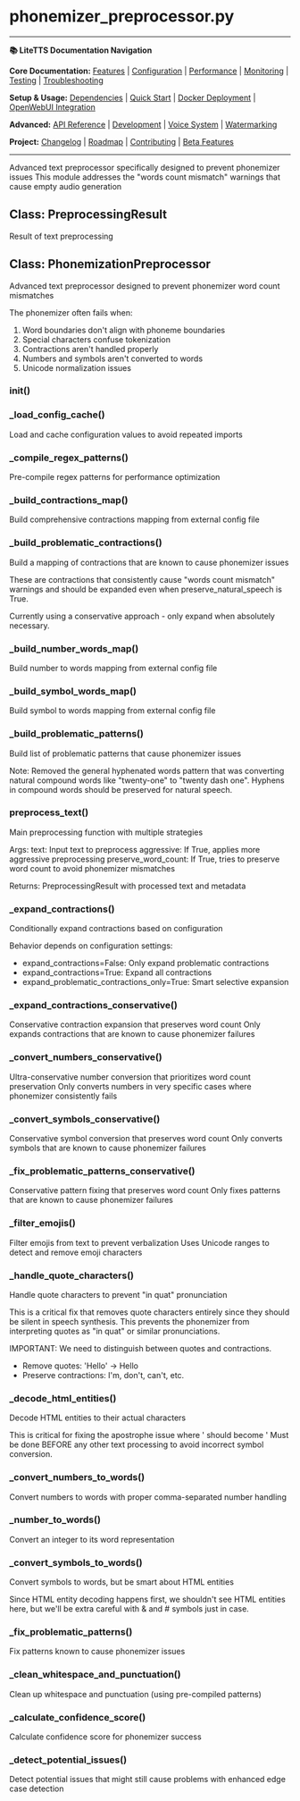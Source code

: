 # phonemizer_preprocessor.py

---
**📚 LiteTTS Documentation Navigation**

**Core Documentation:** [Features](../../../../../FEATURES.md) | [Configuration](../../../../../CONFIGURATION.md) | [Performance](../../../../../PERFORMANCE.md) | [Monitoring](../../../../../MONITORING.md) | [Testing](../../../../../TESTING.md) | [Troubleshooting](../../../../../TROUBLESHOOTING.md)

**Setup & Usage:** [Dependencies](../../../../../DEPENDENCIES.md) | [Quick Start](../../../../../usage/QUICK_START_COMMANDS.md) | [Docker Deployment](../../../../../usage/DOCKER-DEPLOYMENT.md) | [OpenWebUI Integration](../../../../../usage/OPENWEBUI-INTEGRATION.md)

**Advanced:** [API Reference](../../../../API_REFERENCE.md) | [Development](../../../../../development/README.md) | [Voice System](../../../../../voices/README.md) | [Watermarking](../../../../../WATERMARKING.md)

**Project:** [Changelog](../../../../../CHANGELOG.md) | [Roadmap](../../../../../ROADMAP.md) | [Contributing](../../../../../CONTRIBUTIONS.md) | [Beta Features](../../../../../BETA_FEATURES.md)

---


Advanced text preprocessor specifically designed to prevent phonemizer issues
This module addresses the "words count mismatch" warnings that cause empty audio generation


## Class: PreprocessingResult

Result of text preprocessing

## Class: PhonemizationPreprocessor

Advanced text preprocessor designed to prevent phonemizer word count mismatches

The phonemizer often fails when:
1. Word boundaries don't align with phoneme boundaries
2. Special characters confuse tokenization
3. Contractions aren't handled properly
4. Numbers and symbols aren't converted to words
5. Unicode normalization issues

### __init__()

### _load_config_cache()

Load and cache configuration values to avoid repeated imports

### _compile_regex_patterns()

Pre-compile regex patterns for performance optimization

### _build_contractions_map()

Build comprehensive contractions mapping from external config file

### _build_problematic_contractions()

Build a mapping of contractions that are known to cause phonemizer issues

These are contractions that consistently cause "words count mismatch" warnings
and should be expanded even when preserve_natural_speech is True.

Currently using a conservative approach - only expand when absolutely necessary.

### _build_number_words_map()

Build number to words mapping from external config file

### _build_symbol_words_map()

Build symbol to words mapping from external config file

### _build_problematic_patterns()

Build list of problematic patterns that cause phonemizer issues

Note: Removed the general hyphenated words pattern that was converting
natural compound words like "twenty-one" to "twenty dash one".
Hyphens in compound words should be preserved for natural speech.

### preprocess_text()

Main preprocessing function with multiple strategies

Args:
    text: Input text to preprocess
    aggressive: If True, applies more aggressive preprocessing
    preserve_word_count: If True, tries to preserve word count to avoid phonemizer mismatches

Returns:
    PreprocessingResult with processed text and metadata

### _expand_contractions()

Conditionally expand contractions based on configuration

Behavior depends on configuration settings:
- expand_contractions=False: Only expand problematic contractions
- expand_contractions=True: Expand all contractions
- expand_problematic_contractions_only=True: Smart selective expansion

### _expand_contractions_conservative()

Conservative contraction expansion that preserves word count
Only expands contractions that are known to cause phonemizer failures

### _convert_numbers_conservative()

Ultra-conservative number conversion that prioritizes word count preservation
Only converts numbers in very specific cases where phonemizer consistently fails

### _convert_symbols_conservative()

Conservative symbol conversion that preserves word count
Only converts symbols that are known to cause phonemizer failures

### _fix_problematic_patterns_conservative()

Conservative pattern fixing that preserves word count
Only fixes patterns that are known to cause phonemizer failures

### _filter_emojis()

Filter emojis from text to prevent verbalization
Uses Unicode ranges to detect and remove emoji characters

### _handle_quote_characters()

Handle quote characters to prevent "in quat" pronunciation

This is a critical fix that removes quote characters entirely since they
should be silent in speech synthesis. This prevents the phonemizer from
interpreting quotes as "in quat" or similar pronunciations.

IMPORTANT: We need to distinguish between quotes and contractions.
- Remove quotes: 'Hello' -> Hello
- Preserve contractions: I'm, don't, can't, etc.

### _decode_html_entities()

Decode HTML entities to their actual characters

This is critical for fixing the apostrophe issue where &#x27; should become '
Must be done BEFORE any other text processing to avoid incorrect symbol conversion.

### _convert_numbers_to_words()

Convert numbers to words with proper comma-separated number handling

### _number_to_words()

Convert an integer to its word representation

### _convert_symbols_to_words()

Convert symbols to words, but be smart about HTML entities

Since HTML entity decoding happens first, we shouldn't see HTML entities here,
but we'll be extra careful with & and # symbols just in case.

### _fix_problematic_patterns()

Fix patterns known to cause phonemizer issues

### _clean_whitespace_and_punctuation()

Clean up whitespace and punctuation (using pre-compiled patterns)

### _calculate_confidence_score()

Calculate confidence score for phonemizer success

### _detect_potential_issues()

Detect potential issues that might still cause problems with enhanced edge case detection


